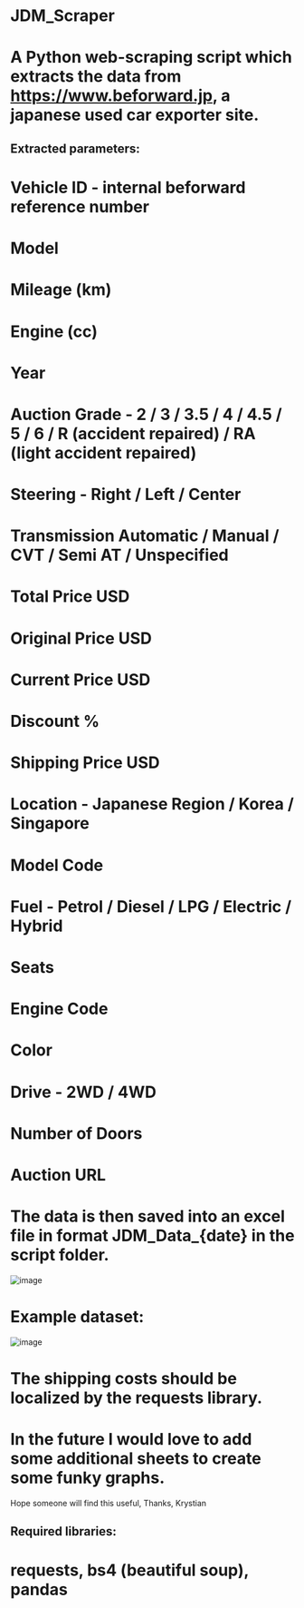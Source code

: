 ﻿# JDM_Scraper

# A Python web-scraping script which extracts the data from https://www.beforward.jp, a japanese used car exporter site.

## Extracted parameters:
# Vehicle ID - internal beforward reference number
# Model
# Mileage (km)
# Engine (cc)
# Year
# Auction Grade - 2 / 3 / 3.5 / 4 / 4.5 / 5 / 6 / R (accident repaired) / RA (light accident repaired)
# Steering - Right / Left / Center
# Transmission Automatic / Manual / CVT / Semi AT / Unspecified
# Total Price USD
# Original Price USD
# Current Price USD
# Discount %
# Shipping Price USD
# Location - Japanese Region / Korea / Singapore
# Model Code
# Fuel - Petrol / Diesel / LPG / Electric / Hybrid
# Seats
# Engine Code
# Color
# Drive - 2WD / 4WD
# Number of Doors
# Auction URL

# The data is then saved into an excel file in format JDM_Data_{date} in the script folder.
![image](https://user-images.githubusercontent.com/96234810/234986258-97b7fea3-4976-4d16-82fd-a7d84d16663d.png)

# Example dataset:
![image](https://user-images.githubusercontent.com/96234810/234986347-eaa25df8-0a6e-49d9-9fe4-df42d6633a1a.png)

# The shipping costs should be localized by the requests library.

# In the future I would love to add some additional sheets to create some funky graphs.

Hope someone will find this useful,
Thanks,
Krystian 

## Required libraries:
# requests, bs4 (beautiful soup), pandas
